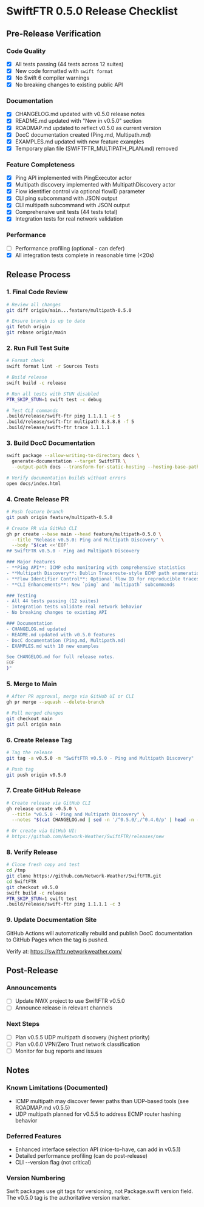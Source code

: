 # SwiftFTR 0.5.0 Release Checklist

## Pre-Release Verification

### Code Quality
- [x] All tests passing (44 tests across 12 suites)
- [x] New code formatted with `swift format`
- [x] No Swift 6 compiler warnings
- [x] No breaking changes to existing public API

### Documentation
- [x] CHANGELOG.md updated with v0.5.0 release notes
- [x] README.md updated with "New in v0.5.0" section
- [x] ROADMAP.md updated to reflect v0.5.0 as current version
- [x] DocC documentation created (Ping.md, Multipath.md)
- [x] EXAMPLES.md updated with new feature examples
- [x] Temporary plan file (SWIFTFTR_MULTIPATH_PLAN.md) removed

### Feature Completeness
- [x] Ping API implemented with PingExecutor actor
- [x] Multipath discovery implemented with MultipathDiscovery actor
- [x] Flow identifier control via optional flowID parameter
- [x] CLI ping subcommand with JSON output
- [x] CLI multipath subcommand with JSON output
- [x] Comprehensive unit tests (44 tests total)
- [x] Integration tests for real network validation

### Performance
- [ ] Performance profiling (optional - can defer)
- [x] All integration tests complete in reasonable time (<20s)

## Release Process

### 1. Final Code Review
```bash
# Review all changes
git diff origin/main...feature/multipath-0.5.0

# Ensure branch is up to date
git fetch origin
git rebase origin/main
```

### 2. Run Full Test Suite
```bash
# Format check
swift format lint -r Sources Tests

# Build release
swift build -c release

# Run all tests with STUN disabled
PTR_SKIP_STUN=1 swift test -c debug

# Test CLI commands
.build/release/swift-ftr ping 1.1.1.1 -c 5
.build/release/swift-ftr multipath 8.8.8.8 -f 5
.build/release/swift-ftr trace 1.1.1.1
```

### 3. Build DocC Documentation
```bash
swift package --allow-writing-to-directory docs \
  generate-documentation --target SwiftFTR \
  --output-path docs --transform-for-static-hosting --hosting-base-path SwiftFTR

# Verify documentation builds without errors
open docs/index.html
```

### 4. Create Release PR
```bash
# Push feature branch
git push origin feature/multipath-0.5.0

# Create PR via GitHub CLI
gh pr create --base main --head feature/multipath-0.5.0 \
  --title "Release v0.5.0: Ping and Multipath Discovery" \
  --body "$(cat <<'EOF'
## SwiftFTR v0.5.0 - Ping and Multipath Discovery

### Major Features
- **Ping API**: ICMP echo monitoring with comprehensive statistics
- **Multipath Discovery**: Dublin Traceroute-style ECMP path enumeration
- **Flow Identifier Control**: Optional flow ID for reproducible traces
- **CLI Enhancements**: New `ping` and `multipath` subcommands

### Testing
- All 44 tests passing (12 suites)
- Integration tests validate real network behavior
- No breaking changes to existing API

### Documentation
- CHANGELOG.md updated
- README.md updated with v0.5.0 features
- DocC documentation (Ping.md, Multipath.md)
- EXAMPLES.md with 10 new examples

See CHANGELOG.md for full release notes.
EOF
)"
```

### 5. Merge to Main
```bash
# After PR approval, merge via GitHub UI or CLI
gh pr merge --squash --delete-branch

# Pull merged changes
git checkout main
git pull origin main
```

### 6. Create Release Tag
```bash
# Tag the release
git tag -a v0.5.0 -m "SwiftFTR v0.5.0 - Ping and Multipath Discovery"

# Push tag
git push origin v0.5.0
```

### 7. Create GitHub Release
```bash
# Create release via GitHub CLI
gh release create v0.5.0 \
  --title "v0.5.0 - Ping and Multipath Discovery" \
  --notes "$(cat CHANGELOG.md | sed -n '/^0.5.0/,/^0.4.0/p' | head -n -1)"

# Or create via GitHub UI:
# https://github.com/Network-Weather/SwiftFTR/releases/new
```

### 8. Verify Release
```bash
# Clone fresh copy and test
cd /tmp
git clone https://github.com/Network-Weather/SwiftFTR.git
cd SwiftFTR
git checkout v0.5.0
swift build -c release
PTR_SKIP_STUN=1 swift test
.build/release/swift-ftr ping 1.1.1.1 -c 3
```

### 9. Update Documentation Site
GitHub Actions will automatically rebuild and publish DocC documentation to GitHub Pages when the tag is pushed.

Verify at: https://swiftftr.networkweather.com/

## Post-Release

### Announcements
- [ ] Update NWX project to use SwiftFTR v0.5.0
- [ ] Announce release in relevant channels

### Next Steps
- [ ] Plan v0.5.5 UDP multipath discovery (highest priority)
- [ ] Plan v0.6.0 VPN/Zero Trust network classification
- [ ] Monitor for bug reports and issues

## Notes

### Known Limitations (Documented)
- ICMP multipath may discover fewer paths than UDP-based tools (see ROADMAP.md v0.5.5)
- UDP multipath planned for v0.5.5 to address ECMP router hashing behavior

### Deferred Features
- Enhanced interface selection API (nice-to-have, can add in v0.5.1)
- Detailed performance profiling (can do post-release)
- CLI --version flag (not critical)

### Version Numbering
Swift packages use git tags for versioning, not Package.swift version field. The v0.5.0 tag is the authoritative version marker.